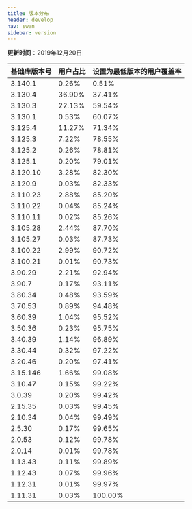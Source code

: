 ```yaml
---
title: 版本分布
header: develop
nav: swan
sidebar: version
---
```

**更新时间**：2019年12月20日


 
|基础库版本号|用户占比|设置为最低版本的用户覆盖率|
|---|---|---|
|3.140.1|0.26%|0.51%|
|3.130.4|36.90%|37.41%|
|3.130.3|22.13%|59.54%|
|3.130.1|0.53%|60.07%|
|3.125.4|11.27%|71.34%|
|3.125.3|7.22%|78.55%|
|3.125.2|0.26%|78.81%|
|3.125.1|0.20%|79.01%|
|3.120.10|3.28%|82.30%|
|3.120.9|0.03%|82.33%|
|3.110.23|2.88%|85.20%|
|3.110.22|0.04%|85.24%|
|3.110.11|0.02%|85.26%|
|3.105.28|2.44%|87.70%|
|3.105.27|0.03%|87.73%|
|3.100.22|2.99%|90.72%|
|3.100.21|0.01%|90.73%|
|3.90.29|2.21%|92.94%|
|3.90.7|0.17%|93.11%|
|3.80.34|0.48%|93.59%|
|3.70.53|0.89%|94.48%|
|3.60.39|1.04%|95.52%|
|3.50.36|0.23%|95.75%|
|3.40.39|1.14%|96.89%|
|3.30.44|0.32%|97.22%|
|3.20.46|0.20%|97.41%|
|3.15.146|1.66%|99.08%|
|3.10.47|0.15%|99.22%|
|3.0.39|0.20%|99.42%|
|2.15.35|0.03%|99.45%|
|2.10.34|0.04%|99.49%|
|2.5.30|0.17%|99.65%|
|2.0.53|0.12%|99.78%|
|2.0.14|0.01%|99.78%|
|1.13.43|0.11%|99.89%|
|1.12.43|0.07%|99.96%|
|1.12.31|0.01%|99.97%|
|1.11.31|0.03%|100.00%|